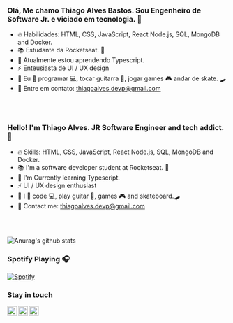  ### Olá, Me chamo Thiago Alves Bastos. Sou Engenheiro de Software Jr. e viciado em tecnologia. :purple_heart:
   
 - :fire: Habilidades: HTML, CSS, JavaScript, React Node.js, SQL, MongoDB and Docker.  
 - 📚 Estudante da Rocketseat. 🚀 
 - 🌱 Atualmente estou aprendendo Typescript.    
 - ⚡ Enteusiasta de UI / UX design
 - :boy: Eu :purple_heart: programar :computer:, tocar guitarra :guitar:, jogar games :video_game: andar de skate. 🛹
 - :email: Entre em contato: thiagoalves.devp@gmail.com
   
 <br />      
 <br />   
     
 ### Hello! I'm Thiago Alves. JR Software Engineer and tech addict. :purple_heart: 
         
 - :fire: Skills: HTML, CSS, JavaScript, React Node.js, SQL, MongoDB and Docker.  
 - 📚 I'm a software developer student at Rocketseat. 🚀   
 - 🌱 I'm Currently learning Typescript.    
 - ⚡ UI / UX design enthusiast
 - :boy: I :purple_heart: code :computer:, play guitar :guitar:, games :video_game: and skateboard.🛹
 - :email: Contact me: thiagoalves.devp@gmail.com
   
 <br />     
 <br /> 
      
     
![Anurag's github stats](https://github-readme-stats.vercel.app/api?username=the-one-who-knoccks&show_icons=true&theme=cobalt)
 
### Spotify Playing 🎧
[![Spotify](https://now-playing-spotify.vercel.app/api/spotify)](https://open.spotify.com/user/thiagoalves.informatica)
 
        
### Stay in touch
  
    
[<img align="left" alt="thiagoalves89 | LinkedIn" width="22px" src="https://cdn.jsdelivr.net/npm/simple-icons@v3/icons/linkedin.svg" target="_blank" />][linkedin]
[<img align="left" alt="the.one.who.knoccks | Instagram" width="22px" src="https://cdn.jsdelivr.net/npm/simple-icons@v3/icons/instagram.svg" target="_blank" />][instagram]
[<img align="left" alt="the-one-who-knoccks | Twitter" width="22px" src="https://cdn.jsdelivr.net/npm/simple-icons@v3/icons/twitter.svg" />][twitter]







[instagram]: https://instagram.com/the.one.who.knoccks
[linkedin]: https://linkedin.com/in/thiagoalves89
[twitter]: https://twitter.com/knoccks

